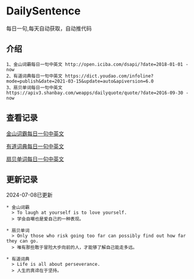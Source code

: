 # DailySentence

每日一句,每天自动获取，自动推代码

## 介绍

```
1、金山词霸每日一句中英文 http://open.iciba.com/dsapi/?date=2018-01-01 - now
2、有道词典每日一句中英文 https://dict.youdao.com/infoline?mode=publish&date=2021-03-15&update=auto&apiversion=6.0
3、扇贝单词每日一句中英文 https://apiv3.shanbay.com/weapps/dailyquote/quote/?date=2016-09-30 - now
```

## 查看记录

[金山词霸每日一句中英文](./data/iciba/)

[有道词典每日一句中英文](./data/youdao/)

[扇贝单词每日一句中英文](./data/shanbay/)

## 更新记录
2024-07-08已更新 
```
* 金山词霸
  > To laugh at yourself is to love yourself.
  > 学会自嘲也是爱自己的一种表现。

* 扇贝单词
  > Only those who risk going too far can possibly find out how far they can go.
  > 唯有那些敢于冒险大步向前的人，才能够了解自己能走多远。

* 有道词典
  > Life is all about perseverance.
  > 人生的真谛在于坚持。

```
